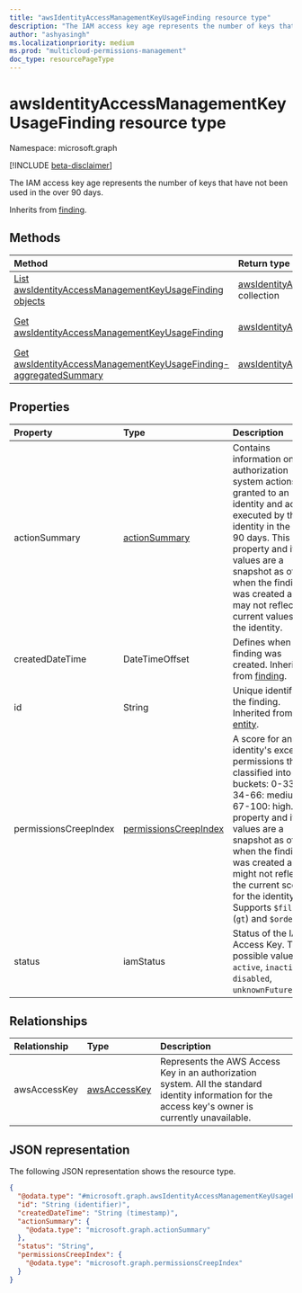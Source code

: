 ```yaml
---
title: "awsIdentityAccessManagementKeyUsageFinding resource type"
description: "The IAM access key age represents the number of keys that have not been used in the over 90 days."
author: "ashyasingh"
ms.localizationpriority: medium
ms.prod: "multicloud-permissions-management"
doc_type: resourcePageType
---
```


# awsIdentityAccessManagementKeyUsageFinding resource type

Namespace: microsoft.graph

[!INCLUDE [beta-disclaimer](../../includes/beta-disclaimer.md)]

The IAM access key age represents the number of keys that have not been used in the over 90 days.


Inherits from [finding](../resources/finding.md).

## Methods
|Method|Return type|Description|
|:---|:---|:---|
|[List awsIdentityAccessManagementKeyUsageFinding objects](../api/awsidentityaccessmanagementkeyusagefinding-list.md)|[awsIdentityAccessManagementKeyUsageFinding](../resources/awsidentityaccessmanagementkeyusagefinding.md) collection|Get a list of the [awsIdentityAccessManagementKeyUsageFinding](../resources/awsidentityaccessmanagementkeyusagefinding.md) objects and their properties.|
|[Get awsIdentityAccessManagementKeyUsageFinding](../api/awsidentityaccessmanagementkeyusagefinding-get.md)|[awsIdentityAccessManagementKeyUsageFinding](../resources/awsidentityaccessmanagementkeyusagefinding.md)|Read the properties and relationships of an [awsIdentityAccessManagementKeyUsageFinding](../resources/awsidentityaccessmanagementkeyusagefinding.md) object.|
|[Get awsIdentityAccessManagementKeyUsageFinding-aggregatedSummary](../api/awsidentityaccessmanagementkeyusagefinding-aggregatedSummary.md)|[awsIdentityAccessManagementKeyUsageFinding](../resources/awsidentityaccessmanagementkeyusagefinding.md)|Return the total number of an[awsIdentityAccessManagementKeyUsageFinding](../resources/awsidentityaccessmanagementkeyusagefinding.md)and the total number in a specified authorization system.|


## Properties
|Property|Type|Description|
|:---|:---|:---|
|actionSummary|[actionSummary](../resources/actionsummary.md)|Contains information on authorization system actions granted to an identity and actions executed by this identity in the last 90 days. This property and its values are a snapshot as of when the finding was created and may not reflect the current values for the identity.|
|createdDateTime|DateTimeOffset|Defines when the finding was created. Inherited from [finding](../resources/finding.md).|
|id|String|Unique identifier for the finding. Inherited from [entity](../resources/entity.md).|
|permissionsCreepIndex|[permissionsCreepIndex](../resources/permissionscreepindex.md)|A score for an identity's excessive permissions that is classified into three buckets: 0-33: low, 34-66: medium, 67-100: high. This property and its values are a snapshot as of when the finding was created and might not reflect the current score for the identity. Supports `$filter` (`gt`) and `$orderby`.|
|status|iamStatus|Status of the IAM Access Key. The possible values are: `active`, `inactive`, `disabled`, `unknownFutureValue`.|

## Relationships
|Relationship|Type|Description|
|:---|:---|:---|
|awsAccessKey|[awsAccessKey](../resources/awsaccesskey.md)|Represents the AWS Access Key in an authorization system. All the standard identity information for the access key's owner is currently unavailable.|

## JSON representation
The following JSON representation shows the resource type.
<!-- {
  "blockType": "resource",
  "keyProperty": "id",
  "@odata.type": "microsoft.graph.awsIdentityAccessManagementKeyUsageFinding",
  "baseType": "microsoft.graph.finding",
  "openType": false
}
-->
``` json
{
  "@odata.type": "#microsoft.graph.awsIdentityAccessManagementKeyUsageFinding",
  "id": "String (identifier)",
  "createdDateTime": "String (timestamp)",
  "actionSummary": {
    "@odata.type": "microsoft.graph.actionSummary"
  },
  "status": "String",
  "permissionsCreepIndex": {
    "@odata.type": "microsoft.graph.permissionsCreepIndex"
  }
}
```

